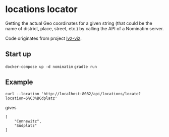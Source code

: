 # locations locator

Getting the actual Geo coordinates for a given string (that could be the name of district, place, street, etc.) by calling the API of a Nominatim server.

Code originates from project [lvz-viz](https://github.com/CodeforLeipzig/lvz-viz). 

## Start up
`docker-compose up -d nominatim`
`gradle run`

## Example
```
curl --location 'http://localhost:8082/api/locations/locate?location=S%C3%BCdplatz'
```
gives
```
[
    "Connewitz",
    "Südplatz"
]
```
